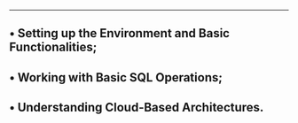 ------------------------------------------------------------------
• Setting up the Environment and Basic Functionalities;
------------------------------------------------------------------
• Working with Basic SQL Operations;
------------------------------------------------------------------
• Understanding Cloud-Based Architectures.
------------------------------------------------------------------
